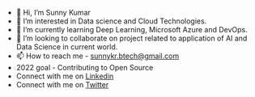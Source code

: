 - 👋 Hi, I’m Sunny Kumar
- 👀 I’m interested in Data science and Cloud Technologies.
- 🌱 I’m currently learning Deep Learning, Microsoft Azure and DevOps.
- 💞️ I’m looking to collaborate on project related to application of AI and Data Science in current world.
- 📫 How to reach me - sunnykr.btech@gmail.com
- 2022 goal - Contributing to Open Source
- Connect with me on <a href="https://www.linkedin.com/in/sunnyio/">Linkedin</a>
- Connect with me on <a href="https://twitter.com/sunnykr_io">Twitter</a>
<!---
Sunnyio/Sunnyio is a ✨ special ✨ repository because its `README.md` (this file) appears on your GitHub profile.
You can click the Preview link to take a look at your changes.
--->
